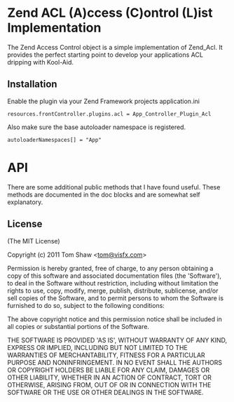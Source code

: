 # Zend ACL (A)ccess (C)ontrol (L)ist Implementation
      
  The Zend Access Control object is a simple implementation of Zend_Acl. It provides the perfect starting point to develop your applications ACL dripping with Kool-Aid.
    
## Installation

  Enable the plugin via your Zend Framework projects application.ini
  
    resources.frontController.plugins.acl = App_Controller_Plugin_Acl
    
  Also make sure the base autoloader namespace is registered.
  
    autoloaderNamespaces[] = "App"

# API 

There are some additional public methods that I have found useful. These methods are documented in the doc blocks and are somewhat self explanatory.

## License 

(The MIT License)

Copyright (c) 2011 Tom Shaw &lt;tom@visfx.com&gt;

Permission is hereby granted, free of charge, to any person obtaining
a copy of this software and associated documentation files (the
'Software'), to deal in the Software without restriction, including
without limitation the rights to use, copy, modify, merge, publish,
distribute, sublicense, and/or sell copies of the Software, and to
permit persons to whom the Software is furnished to do so, subject to
the following conditions:

The above copyright notice and this permission notice shall be
included in all copies or substantial portions of the Software.

THE SOFTWARE IS PROVIDED 'AS IS', WITHOUT WARRANTY OF ANY KIND,
EXPRESS OR IMPLIED, INCLUDING BUT NOT LIMITED TO THE WARRANTIES OF
MERCHANTABILITY, FITNESS FOR A PARTICULAR PURPOSE AND NONINFRINGEMENT.
IN NO EVENT SHALL THE AUTHORS OR COPYRIGHT HOLDERS BE LIABLE FOR ANY
CLAIM, DAMAGES OR OTHER LIABILITY, WHETHER IN AN ACTION OF CONTRACT,
TORT OR OTHERWISE, ARISING FROM, OUT OF OR IN CONNECTION WITH THE
SOFTWARE OR THE USE OR OTHER DEALINGS IN THE SOFTWARE.
